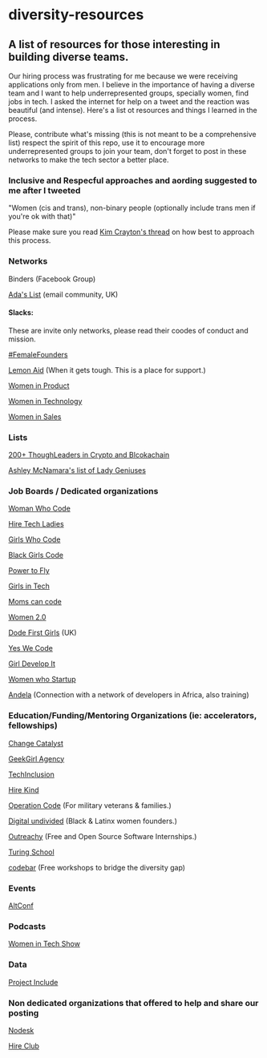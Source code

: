 # diversity-resources
## A list of resources for those interesting in building diverse teams. 

Our hiring process was frustrating for me because we were receiving applications only from men. I believe in the importance of having a diverse team and I want to help underrepresented groups, specially women, find jobs in tech. I asked the internet for help on a tweet and the reaction was beautiful (and intense). Here's a list ot resources and things I learned in the process. 

Please, contribute what's missing (this is not meant to be a comprehensive list) respect the spirit of this repo, use it to encourage more underrepresented groups to join your team, don't forget to post in these networks to make the tech sector a better place. 

### Inclusive and Respecful approaches and aording suggested to me after I tweeted

"Women (cis and trans), non-binary people (optionally include trans men if you're ok with that)"

Please make sure you read [Kim Crayton's thread](https://twitter.com/KimCrayton1/status/974049180602822661) on how best to approach this process.

### Networks 

Binders (Facebook Group)

[Ada's List](http://adaslist.co/) (email community, UK)

#### Slacks:
These are invite only networks, please read their coodes of conduct and mission. 

[#FemaleFounders](http://hashtagfemalefounders.com/)

[Lemon Aid](http://lemonaid.io/) (When it gets tough. This is a place for support.)

[Women in Product](https://docs.google.com/forms/d/174UlDhlVqOGY3KzmaT1gsxZzDOZ1DNt4G_BHOzpsPWU/viewform)

[Women in Technology](http://witchat.github.io/)

[Women in Sales](http://www.thewomenpreneurs.com/women-in-sales-group)


### Lists 

[200+ ThoughLeaders in Crypto and Blcokachain](https://medium.com/@michelletsng/201-thought-leaders-in-crypto-and-blockchain-the-ultimate-crypto-list-for-event-planners-9e712186cbfb)

[Ashley McNamara's list of Lady Geniuses](https://twitter.com/ashleymcnamara/lists/lady-geniuses)
### Job Boards / Dedicated organizations

[Woman Who Code](https://womenwhocode.org)

[Hire Tech Ladies](https://www.hiretechladies.com/)

[Girls Who Code](https://girlswhocode.com/)

[Black Girls Code](http://www.blackgirlscode.com/)

[Power to Fly](http://t.co/RXsNfbeJcU)

[Girls in Tech](http://girlsintech.org/)

[Moms can code](https://www.momscancode.com/opportunities)

[Women 2.0](https://www.women2.com/founding-workplace/)

[Dode First Girls](https://www.codefirstgirls.org.uk/jobs-blog) (UK)

[Yes We Code](https://www.yeswecode.org/)

[Girl Develop It](https://www.girldevelopit.com/)

[Women who Startup](https://womenwhostartup.com)

[Andela](https://andela.com/) (Connection with a network of developers in Africa, also training)


### Education/Funding/Mentoring Organizations (ie: accelerators, fellowships)

[Change Catalyst](https://changecatalyst.co/)

[GeekGirl Agency](https://agency.geekgirlweb.com)

[TechInclusion](https://techinclusion.co/)

[Hire Kind](https://www.hirekind.io/)

[Operation Code](https://www.operationcode.org/) (For military veterans & families.)

[Digital undivided](https://www.digitalundivided.com/) (Black & Latinx women founders.)

[Outreachy](https://www.outreachy.org/) (Free and Open Source Software Internships.)

[Turing School](https://www.turing.io/)

[codebar](https://codebar.io/) (Free workshops to bridge the diversity gap)


### Events

[AltConf](http://altconf.com/)


### Podcasts

[Women in Tech Show](https://twitter.com/WomenInTechShow)


### Data

[Project Include](http://projectinclude.org/)


### Non dedicated organizations that offered to help and share our posting

[Nodesk](https://nodesk.co/remote-jobs/)

[Hire Club](https://hireclub.com/)
